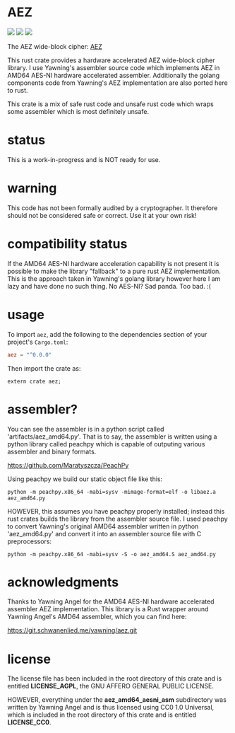 
# AEZ
[![](https://travis-ci.org/david415/aez.png?branch=master)](https://www.travis-ci.org/david415/aez) [![](https://img.shields.io/crates/v/aez.svg)](https://crates.io/crates/aez) [![](https://docs.rs/aez/badge.svg)](https://docs.rs/aez/)

The AEZ wide-block cipher: [AEZ](http://web.cs.ucdavis.edu/~rogaway/aez/)

This rust crate provides a hardware accelerated AEZ wide-block cipher
library. I use Yawning's assembler source code which implements AEZ
in AMD64 AES-NI hardware accelerated assembler. Additionally the
golang components code from Yawning's AEZ implementation are also
ported here to rust.

This crate is a mix of safe rust code and unsafe rust code
which wraps some assembler which is most definitely unsafe.


# status

This is a work-in-progress and is NOT ready for use.


# warning

This code has not been formally audited by a cryptographer. It
therefore should not be considered safe or correct. Use it at your own
risk!


# compatibility status

If the AMD64 AES-NI hardware acceleration capability is not present
it is possible to make the library "fallback" to a pure rust AEZ implementation.
This is the approach taken in Yawning's golang library however here I
am lazy and have done no such thing. No AES-NI? Sad panda. Too bad. :(



# usage

To import `aez`, add the following to the dependencies section of
your project's `Cargo.toml`:
```toml
aez = "^0.0.0"
```
Then import the crate as:
```rust,no_run
extern crate aez;
```


# assembler?

You can see the assembler is in a python script called 'artifacts/aez_amd64.py'.
That is to say, the assembler is written using a python library called peachpy
which is capable of outputing various assembler and binary formats.

https://github.com/Maratyszcza/PeachPy

Using peachpy we build our static object file like this:
```
python -m peachpy.x86_64 -mabi=sysv -mimage-format=elf -o libaez.a aez_amd64.py
```

HOWEVER, this assumes you have peachpy properly installed; instead this rust
crates builds the library from the assembler source file. I used peachpy to
convert Yawning's original AMD64 assembler written in python 'aez_amd64.py'
and convert it into an assembler source file with C preprocessors:

```
python -m peachpy.x86_64 -mabi=sysv -S -o aez_amd64.S aez_amd64.py
```



# acknowledgments

Thanks to Yawning Angel for the AMD64 AES-NI hardware accelerated
assembler AEZ implementation. This library is a Rust wrapper around
Yawning Angel's AMD64 assembler, which you can find here:

https://git.schwanenlied.me/yawning/aez.git



# license

The license file has been included in the root directory of this crate
and is entitled **LICENSE_AGPL**, the GNU AFFERO GENERAL PUBLIC LICENSE.

HOWEVER, everything under the **aez_amd64_aesni_asm** subdirectory was written by
Yawning Angel and is thus licensed using CC0 1.0 Universal, which
is included in the root directory of this crate and is entitled
**LICENSE_CC0**.